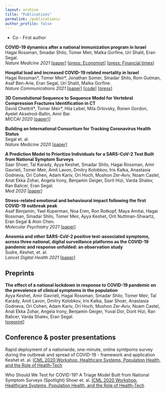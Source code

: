 ```yaml
---
layout: archive
title: "Publications"
permalink: /publications/
author_profile: false
---
```


* Co - First author

**COVID-19 dynamics after a national immunization program in Israel**\
Hagai Rossman, Smadar Shilo, Tomer Meir, Malka Gorfine, Uri Shalit, Eran Segal.\
_Nature Medicine 2021_ [[paper](https://www.nature.com/articles/s41591-021-01337-2)] 
[[press: Economist](https://www.economist.com/briefing/2021/02/13/when-covid-19-vaccines-meet-the-new-variants-of-the-virus)] 
[[press: Financial times](https://www.ft.com/content/0cdc8563-1e6d-4089-bedb-b0f675c0d683)]

**Hospital load and increased COVID-19 related mortality in Israel**\
Hagai Rossman*, Tomer Meir*, Jonathan Somer, Smadar Shilo, Rom Gutman, Asaf Ben-Arie, Eran Segal, Uri Shalit, Malka Gorfine.\
_Nature Communications 2021_ [[paper](https://www.nature.com/articles/s41467-021-22214-z)] [[code](https://github.com/tomer1812/covid19-israel-multi-state-hospitalization-model)] [[press](https://www.vox.com/2021/1/13/22224445/covid-19-deaths-in-us-hospital-beds-icu)]

**3D Convolutional Sequence to Sequence Model for Vertebral Compression Fractures Identification in CT**\
David Chettrit*, Tomer Meir*, Hila Lebel, Mila Orlovsky, Ronen Gordon, Ayelet Akselrod-Ballin, Amir Bar.\
_MICCAI 2020_ [[paper](https://www.springerprofessional.de/en/3d-convolutional-sequence-to-sequence-model-for-vertebral-compre/18443596)]]

**Building an International Consortium for Tracking Coronavirus Health Status**\
Segal et. al.\
_Nature Medicine 2020_ [[paper](https://www.nature.com/articles/s41591-020-0929-x)]

**A Prediction Model to Prioritize Individuals for a SARS-CoV-2 Test Built from National Symptom Surveys**\
Saar Shoer, Tal Karady, Ayya Keshet, Smadar Shilo, Hagai Rossman, Amir Gavrieli, Tomer Meir, Amit Lavon, Dmitry Kolobkov, Iris Kalka, Anastasia Godneva, Ori Cohen, Adam Kariv, Ori Hoch, Mushon Zer-Aviv, Noam Castel, Anat Ekka Zohar, Angela Irony, Benjamin Geiger, Dorit Hizi, Varda Shalev, Ran Balicer, Eran Segal.\
_Med 2020_ [[paper](https://www.sciencedirect.com/science/article/pii/S2666634020300192)]

**Stress-related emotional and behavioural impact following the first COVID-19 outbreak peak**\
Asaf Benjamin, Yael Kuperman, Noa Eren, Ron Rotkopf, Maya Amitai, Hagai Rossman, Smadar Shilo, Tomer Meir, Ayya Keshet, Orit Nuttman-Shwartz, Eran Segal & Alon Chen. \
_Molecular Psychiatry 2021_ [[paper](https://www.nature.com/articles/s41380-021-01219-6)]

**Anosmia and other SARS-CoV-2 positive test-associated symptoms, across three national, digital surveillance platforms as the COVID-19 pandemic and response unfolded: an observation study**\
Sudre, Keshet, et. al.\
_Lancet Digital Health 2021_ [[paper](https://www.sciencedirect.com/science/article/pii/S2589750021001151)]

## Preprints

**The effect of a national lockdown in response to COVID-19 pandemic on the prevalence of clinical symptoms in the population**\
Ayya Keshet, Amir Gavrieli, Hagai Rossman, Smadar Shilo, Tomer Meir, Tal Karady, Amit Lavon, Dmitry Kolobkov, Iris Kalka, Saar Shoer, Anastasia Godneva, Ori Cohen, Adam Kariv, Ori Hoch, Mushon Zer-Aviv, Noam Castel, Anat Ekka Zohar, Angela Irony, Benjamin Geiger, Yuval Dor, Dorit Hizi, Ran Balicer, Varda Shalev, Eran Segal.\
[[preprint](https://www.medrxiv.org/content/10.1101/2020.04.27.20076000v2)]


## Conference & poster presentations

Rapid deployment of a nationwide, one-minute, online symtpoms survey during the outbreak and spread of COVID-19 - framework and application
Keshet et. al.
[ICML 2020 Workshop, Healthcare Systems, Population Health, and the Role of Health-Tech](https://sites.google.com/view/hsys2020)

Who Should We Test for COVID-19? A Triage Model Built from National Symptom Surveys (Spotlight)
Shoer et. al.
[ICML 2020 Workshop, Healthcare Systems, Population Health, and the Role of Health-Tech](https://sites.google.com/view/hsys2020)



